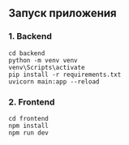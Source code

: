 ## Запуск приложения

### 1. Backend

```
cd backend
python -m venv venv
venv\Scripts\activate
pip install -r requirements.txt
uvicorn main:app --reload
```

### 2. Frontend

```
cd frontend
npm install
npm run dev
```